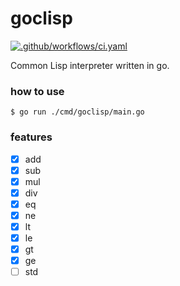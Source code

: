 # goclisp

[![.github/workflows/ci.yaml](https://github.com/x0y14/goclisp/actions/workflows/ci.yaml/badge.svg?branch=main)](https://github.com/x0y14/goclisp/actions/workflows/ci.yaml)

Common Lisp interpreter written in go.

### how to use
```shell
$ go run ./cmd/goclisp/main.go
```

### features
- [x] add
- [x] sub
- [x] mul
- [x] div
- [x] eq
- [x] ne
- [x] lt
- [x] le
- [x] gt
- [x] ge
- [ ] std